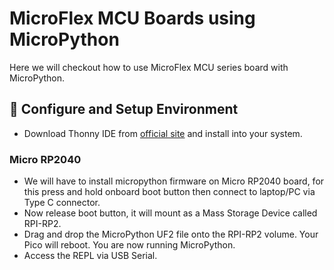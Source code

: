 # MicroFlex MCU Boards using MicroPython
Here we will checkout how to use MicroFlex MCU series board with MicroPython.

## 🔧 Configure and Setup Environment
- Download Thonny IDE from [official site](https://thonny.org/) and install into your system. 

### Micro RP2040  
- We will have to install micropython firmware on Micro RP2040 board, for this press and hold onboard boot button then connect to laptop/PC via Type C connector.   
- Now release boot button, it will mount as a Mass Storage Device called RPI-RP2.
- Drag and drop the MicroPython UF2 file onto the RPI-RP2 volume. Your Pico will reboot. You are now running MicroPython.
- Access the REPL via USB Serial.
<!--
### Micro ESP32 - S3, S2, C3 and C6
- From Board manager install ESP32 and Pico boards as shown below, If boards haven't been installed before, the install button will be activated.

  <img src="https://github.com/sbcshop/MicroFlex_MCU_Software/blob/main/images/b1.png" width="959" height="510">
  <img src="https://github.com/sbcshop/MicroFlex_MCU_Software/blob/main/images/b2.png" width="591" height="333">
  <img src="https://github.com/sbcshop/MicroFlex_MCU_Software/blob/main/images/b3.png" width="585" height="331">
     
## 🚀 Running Examples
Download and open [onboard RGB demo](https://github.com/sbcshop/MicroFlex_MCU_Software/tree/main/MicroFlex%20with%20Arduino%20IDE/RGBLED_Blink) examples provided above for corresponding board or you can open defualt examples available in Arduino IDE.

<img src="https://github.com/sbcshop/MicroFlex_MCU_Software/blob/main/images/esp32_samples.png" width="959" height="510">


-->
